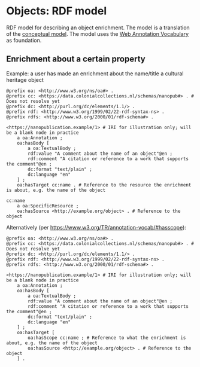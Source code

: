# Objects: RDF model

RDF model for describing an object enrichment. The model is a translation of the [conceptual model](./conceptual.md). The model uses the [Web Annotation Vocabulary](https://www.w3.org/TR/annotation-vocab/) as foundation.

## Enrichment about a certain property

Example: a user has made an enrichment about the name/title a cultural heritage object

```turtle
@prefix oa: <http://www.w3.org/ns/oa#> .
@prefix cc: <https://data.colonialcollections.nl/schemas/nanopub#> . # Does not resolve yet
@prefix dc: <http://purl.org/dc/elements/1.1/> .
@prefix rdf: <http://www.w3.org/1999/02/22-rdf-syntax-ns> .
@prefix rdfs: <http://www.w3.org/2000/01/rdf-schema#> .

<https://nanopublication.example/1> # IRI for illustration only; will be a blank node in practice
    a oa:Annotation ;
    oa:hasBody [
        a oa:TextualBody ;
        rdf:value "A comment about the name of an object"@en ;
        rdf:comment "A citation or reference to a work that supports the comment"@en ;
        dc:format "text/plain" ;
        dc:language "en"
    ] ;
    oa:hasTarget cc:name . # Reference to the resource the enrichment is about, e.g. the name of the object

cc:name
    a oa:SpecificResource ;
    oa:hasSource <http://example.org/object> . # Reference to the object
```

Alternatively (per https://www.w3.org/TR/annotation-vocab/#hasscope):

```turtle
@prefix oa: <http://www.w3.org/ns/oa#> .
@prefix cc: <https://data.colonialcollections.nl/schemas/nanopub#> . # Does not resolve yet
@prefix dc: <http://purl.org/dc/elements/1.1/> .
@prefix rdf: <http://www.w3.org/1999/02/22-rdf-syntax-ns> .
@prefix rdfs: <http://www.w3.org/2000/01/rdf-schema#> .

<https://nanopublication.example/1> # IRI for illustration only; will be a blank node in practice
    a oa:Annotation ;
    oa:hasBody [
        a oa:TextualBody ;
        rdf:value "A comment about the name of an object"@en ;
        rdf:comment "A citation or reference to a work that supports the comment"@en ;
        dc:format "text/plain" ;
        dc:language "en"
    ] ;
    oa:hasTarget [
        oa:hasScope cc:name ; # Reference to what the enrichment is about, e.g. the name of the object
        oa:hasSource <http://example.org/object> . # Reference to the object
    ] .
```
